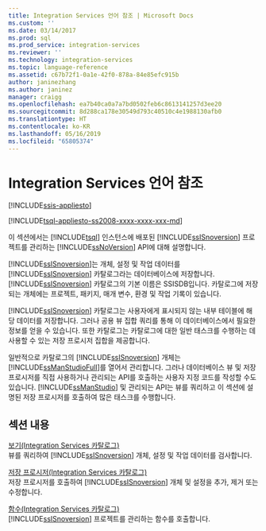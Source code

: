 ```yaml
---
title: Integration Services 언어 참조 | Microsoft Docs
ms.custom: ''
ms.date: 03/14/2017
ms.prod: sql
ms.prod_service: integration-services
ms.reviewer: ''
ms.technology: integration-services
ms.topic: language-reference
ms.assetid: c67b72f1-0a1e-42f0-878a-84e85efc915b
author: janinezhang
ms.author: janinez
manager: craigg
ms.openlocfilehash: ea7b40ca0a7a7bd0502feb6c8613141257d3ee20
ms.sourcegitcommit: 8d288ca178e30549d793c40510c4e1988130afb0
ms.translationtype: HT
ms.contentlocale: ko-KR
ms.lasthandoff: 05/16/2019
ms.locfileid: "65805374"
---
```

# <a name="integration-services-language-reference"></a>Integration Services 언어 참조

[!INCLUDE[ssis-appliesto](../includes/ssis-appliesto-ssvrpluslinux-asdb-asdw-xxx.md)]


[!INCLUDE[tsql-appliesto-ss2008-xxxx-xxxx-xxx-md](../includes/tsql-appliesto-ss2008-xxxx-xxxx-xxx-md.md)]

  이 섹션에서는 [!INCLUDE[tsql](../includes/tsql-md.md)] 인스턴스에 배포된 [!INCLUDE[ssISnoversion](../includes/ssisnoversion-md.md)] 프로젝트를 관리하는 [!INCLUDE[ssNoVersion](../includes/ssnoversion-md.md)] API에 대해 설명합니다.  
  
 [!INCLUDE[ssISnoversion](../includes/ssisnoversion-md.md)]는 개체, 설정 및 작업 데이터를 [!INCLUDE[ssISnoversion](../includes/ssisnoversion-md.md)] 카탈로그라는 데이터베이스에 저장합니다. [!INCLUDE[ssISnoversion](../includes/ssisnoversion-md.md)] 카탈로그의 기본 이름은 SSISDB입니다. 카탈로그에 저장되는 개체에는 프로젝트, 패키지, 매개 변수, 환경 및 작업 기록이 있습니다.  
  
 [!INCLUDE[ssISnoversion](../includes/ssisnoversion-md.md)] 카탈로그는 사용자에게 표시되지 않는 내부 테이블에 해당 데이터를 저장합니다. 그러나 공용 뷰 집합 쿼리를 통해 이 데이터베이스에서 필요한 정보를 얻을 수 있습니다. 또한 카탈로그는 카탈로그에 대한 일반 태스크를 수행하는 데 사용할 수 있는 저장 프로시저 집합을 제공합니다.  
  
 일반적으로 카탈로그의 [!INCLUDE[ssISnoversion](../includes/ssisnoversion-md.md)] 개체는 [!INCLUDE[ssManStudioFull](../includes/ssmanstudiofull-md.md)]를 열어서 관리합니다. 그러나 데이터베이스 뷰 및 저장 프로시저를 직접 사용하거나 관리되는 API를 호출하는 사용자 지정 코드를 작성할 수도 있습니다. [!INCLUDE[ssManStudio](../includes/ssmanstudio-md.md)] 및 관리되는 API는 뷰를 쿼리하고 이 섹션에 설명된 저장 프로시저를 호출하여 많은 태스크를 수행합니다.  
  
## <a name="in-this-section"></a>섹션 내용  
 [보기&#40;Integration Services 카탈로그&#41;](../integration-services/system-views/views-integration-services-catalog.md)  
 뷰를 쿼리하여 [!INCLUDE[ssISnoversion](../includes/ssisnoversion-md.md)] 개체, 설정 및 작업 데이터를 검사합니다.  
  
 [저장 프로시저&#40;Integration Services 카탈로그&#41;](../integration-services/system-stored-procedures/stored-procedures-integration-services-catalog.md)  
 저장 프로시저를 호출하여 [!INCLUDE[ssISnoversion](../includes/ssisnoversion-md.md)] 개체 및 설정을 추가, 제거 또는 수정합니다.  
  
 [함수&#40;Integration Services 카탈로그&#41;](https://msdn.microsoft.com/library/9f2aec85-3d4c-415f-b1f8-8328a60b1c7f)  
 [!INCLUDE[ssISnoversion](../includes/ssisnoversion-md.md)] 프로젝트를 관리하는 함수를 호출합니다.  
  
  
